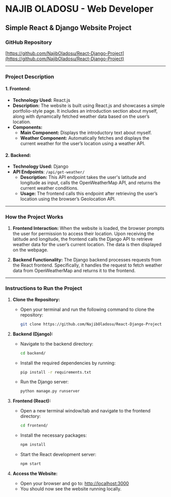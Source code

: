 # NAJIB OLADOSU - Web Developer

## Simple React & Django Website Project

### GitHub Repository
[https://github.com/NajibOladosu/React-Django-Project](https://github.com/NajibOladosu/React-Django-Project)

---

### Project Description

#### 1. Frontend:
- **Technology Used:** React.js
- **Description:** The website is built using React.js and showcases a simple portfolio-style page. It includes an introduction section about myself, along with dynamically fetched weather data based on the user’s location.
- **Components:**
  - **Main Component:** Displays the introductory text about myself.
  - **Weather Component:** Automatically fetches and displays the current weather for the user’s location using a weather API.

#### 2. Backend:
- **Technology Used:** Django
- **API Endpoints**: `/api/get-weather/`
  - **Description:** This API endpoint takes the user's latitude and longitude as input, calls the OpenWeatherMap API, and returns the current weather conditions.
  - **Usage:** The frontend calls this endpoint after retrieving the user’s location using the browser’s Geolocation API.

---

### How the Project Works

1. **Frontend Interaction:** When the website is loaded, the browser prompts the user for permission to access their location. Upon receiving the latitude and longitude, the frontend calls the Django API to retrieve weather data for the user’s current location. The data is then displayed on the webpage.

2. **Backend Functionality:** The Django backend processes requests from the React frontend. Specifically, it handles the request to fetch weather data from OpenWeatherMap and returns it to the frontend.

---

### Instructions to Run the Project

1. **Clone the Repository:**
   - Open your terminal and run the following command to clone the repository:
     ```bash
     git clone https://github.com/NajibOladosu/React-Django-Project
     ```

2. **Backend (Django):**
   - Navigate to the backend directory:
     ```bash
     cd backend/
     ```
   - Install the required dependencies by running:
     ```bash
     pip install -r requirements.txt
     ```
   - Run the Django server:
     ```bash
     python manage.py runserver
     ```

3. **Frontend (React):**
   - Open a new terminal window/tab and navigate to the frontend directory:
     ```bash
     cd frontend/
     ```
   - Install the necessary packages:
     ```bash
     npm install
     ```
   - Start the React development server:
     ```bash
     npm start
     ```

4. **Access the Website:**
   - Open your browser and go to:
     [http://localhost:3000](http://localhost:3000)
   - You should now see the website running locally.
